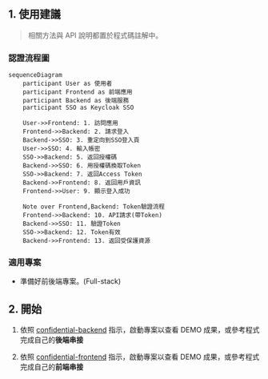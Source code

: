 ## 1. 使用建議

> 相關方法與 API 說明都置於程式碼註解中。

### 認證流程圖
```mermaid
sequenceDiagram
    participant User as 使用者
    participant Frontend as 前端應用
    participant Backend as 後端服務
    participant SSO as Keycloak SSO
    
    User->>Frontend: 1. 訪問應用
    Frontend->>Backend: 2. 請求登入
    Backend->>SSO: 3. 重定向到SSO登入頁
    User->>SSO: 4. 輸入帳密
    SSO->>Backend: 5. 返回授權碼
    Backend->>SSO: 6. 用授權碼換取Token
    SSO->>Backend: 7. 返回Access Token
    Backend->>Frontend: 8. 返回用戶資訊
    Frontend->>User: 9. 顯示登入成功
    
    Note over Frontend,Backend: Token驗證流程
    Frontend->>Backend: 10. API請求(帶Token)
    Backend->>SSO: 11. 驗證Token
    SSO->>Backend: 12. Token有效
    Backend->>Frontend: 13. 返回受保護資源
```

### 適用專案  
- 準備好前後端專案。(Full-stack)

## 2. 開始
1. 依照 [confidential-backend](./confidential-backend/README.md) 指示，啟動專案以查看 DEMO 成果，或參考程式完成自己的**後端串接**

2. 依照 [confidential-frontend](./confidential-frontend/README.md) 指示，啟動專案以查看 DEMO 成果，或參考程式完成自己的**前端串接**
